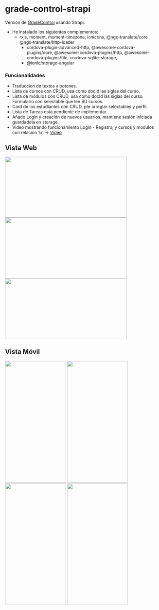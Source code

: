 # grade-control-strapi
Versión de [GradeControl](https://github.com/mnataliacm/grade-control.git) usando Strapi.

* He instalado los siguientes complementos:
  - rxjs, moment, moment-timezone, ionicons, @ngx-translate/core @ngx-translate/http-loader
    - cordova-plugin-advanced-http, @awesome-cordova-plugins/core, @awesome-cordova-plugins/http, 
      @awesome-cordova-plugins/file, cordova-sqlite-storage, 
    - @ionic/storage-angular

### Funcionalidades
* Traduccion de textos y botones.
* Lista de cursos con CRUD, usa como docId las siglas del curso.
* Lista de módulos con CRUD, usa como docId las siglas del curso. Formulario con selectable que lee BD cursos.
* Card de los estudiantes con CRUD, pte arreglar selectables y perfil.
* Lista de Tareas está pendiente de implementar.
* Añado Login y creación de nuevos usuarios, mantiene sesión iniciada guardadola en storage.
* Video mostrando funcionamiento Login - Registro, y cursos y modulos con relación 1:n -> [Video](https://youtu.be/y97ObtIT4bw)

## Vista Web
<img src="https://user-images.githubusercontent.com/74043250/224581386-7cd9a0f7-b246-43d0-8c7a-ac316c4efbff.png" width="400" height="200"> <img src="https://user-images.githubusercontent.com/74043250/224581395-95523040-36bc-4149-9934-ad5d693202bf.png" width="400" height="200">
<img src="https://user-images.githubusercontent.com/74043250/224581342-02d0782c-7690-4f94-af40-13bb2bd81b68.png" width="400" height="200">


## Vista Móvil
<img src="https://user-images.githubusercontent.com/74043250/224581901-d031058c-6767-417e-8f47-47a8ff604271.png" width="200" height="400"> <img src="https://user-images.githubusercontent.com/74043250/224581913-24905922-dc36-470c-9c59-7b306cca286f.png" width="200" height="400">
<img src="https://user-images.githubusercontent.com/74043250/224581829-a2365043-35a7-46f8-822a-c8b465907310.png" width="200" height="400">
<img src="https://user-images.githubusercontent.com/74043250/224581820-cb321722-ffce-45c3-bd16-88c27121ef56.png" width="200" height="400">